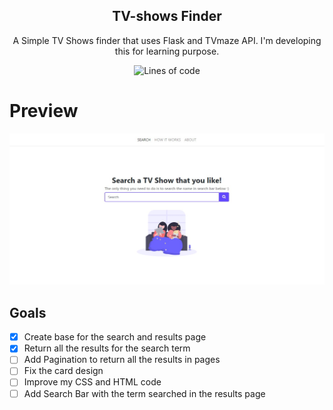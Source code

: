<h2 align="center">TV-shows Finder</h2>


<p align="center">
  A Simple TV Shows finder that uses Flask and TVmaze API. I'm developing this for learning purpose.
</p>

<p align="center">
   <!--<img alt="GitHub top language" src="https://img.shields.io/github/languages/top/thainapires/TvShows-Finder">-->
   <img alt="Lines of code" src="https://img.shields.io/tokei/lines/github/thainapires/TvShows-Finder">
</p>

# Preview

<kbd>
  <img src="static/search-page.jpg"  alt="search page">
</kbd>

## Goals

- [x] Create base for the search and results page
- [x] Return all the results for the search term
- [ ] Add Pagination to return all the results in pages
- [ ] Fix the card design 
- [ ] Improve my CSS and HTML code
- [ ] Add Search Bar with the term searched in the results page
